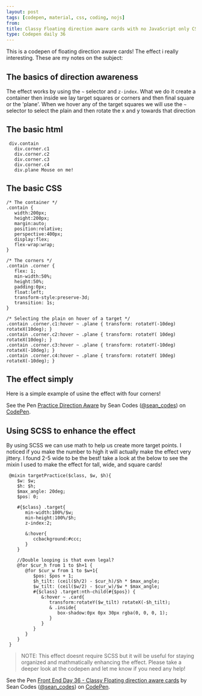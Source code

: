 ```yaml
---
layout: post
tags: [codepen, material, css, coding, nojs]
from: 
title: Classy Floating direction aware cards with no JavaScript only CSS
type: Codepen daily 36
---
```


This is a codepen of floating direction aware cards! The effect i really interesting. These are my notes on the subject:

## The basics of direction awareness
The effect works by using the `~` selector and `z-index`. What we do it create a container then inside we lay target squares or corners and then final square or the 'plane'. When we hover any of the target squares we will use the `~` selector to select the plain and then rotate the x and y towards that direction

## The basic html

     div.contain
       div.corner.c1
       div.corner.c2
       div.corner.c3
       div.corner.c4
       div.plane Mouse on me!

## The basic CSS

    /* The container */
    .contain {
       width:200px;
       height:200px;
       margin:auto;
       position:relative;
       perspective:400px;
       display:flex;
       flex-wrap:wrap;
    }

    /* The corners */
    .contain .corner {
       flex: 1;
       min-width:50%;
       height:50%;
       padding:0px;
       float:left;
       transform-style:preserve-3d;
       transition: 1s;
    }

    /* Selecting the plain on hover of a target */
    .contain .corner.c1:hover ~ .plane { transform: rotateY(-10deg) rotateX(10deg); }
    .contain .corner.c2:hover ~ .plane { transform: rotateY( 10deg) rotateX(10deg); }
    .contain .corner.c3:hover ~ .plane { transform: rotateY(-10deg) rotateX(-10deg); }
    .contain .corner.c4:hover ~ .plane { transform: rotateY( 10deg) rotateX(-10deg); }

## The effect simply
Here is a simple example of usine the effect with four corners!

<p data-height="350" data-theme-id="dark" data-slug-hash="wgXNvv" data-default-tab="css,result" data-user="sean_codes" data-embed-version="2" data-pen-title="Practice Direction Aware" class="codepen">See the Pen <a href="http://codepen.io/sean_codes/pen/wgXNvv/">Practice Direction Aware</a> by Sean Codes (<a href="http://codepen.io/sean_codes">@sean_codes</a>) on <a href="http://codepen.io">CodePen</a>.</p>
<script async src="https://production-assets.codepen.io/assets/embed/ei.js"></script>

## Using SCSS to enhance the effect

By using SCSS we can use math to help us create more target points. I noticed if you make the number to high it will actually make the effect very jittery. I found 2-5 wide to be the best! take a look at the below to see the mixin I used to make the effect for tall, wide, and square cards!

     @mixin targetPractice($class, $w, $h){
        $w: $w;
        $h: $h;
        $max_angle: 20deg;
        $pos: 0;

        #{$class} .target{
           min-width:100%/$w;
           min-height:100%/$h;
           z-index:2;

           &:hover{
              ccbackground:#ccc;
           }
        }

        //Double looping is that even legal?
        @for $cur_h from 1 to $h+1 {
           @for $cur_w from 1 to $w+1{
              $pos: $pos + 1;
              $h_tilt: (ceil($h/2) - $cur_h)/$h * $max_angle;
              $w_tilt: (ceil($w/2) - $cur_w)/$w * $max_angle;
              #{$class} .target:nth-child(#{$pos}) {
                 &:hover ~ .card{
                    transform:rotateY($w_tilt) rotateX(-$h_tilt);
                    & .inside{
                       box-shadow:0px 0px 30px rgba(0, 0, 0, 1);
                    }
                 }
              }
           }
        }
     }
     
>NOTE: This effect doesnt require SCSS but it will be useful for staying organized and mathmatically enhancing the effect.
Please take a deeper look at the codepen and let me know if you need any help! 

<p data-height="500" data-theme-id="dark" data-slug-hash="jBEBpz" data-default-tab="css,result" data-user="sean_codes" data-embed-version="2" data-pen-title="Front End Day 36 - Classy Floating direction aware cards" class="codepen">See the Pen <a href="http://codepen.io/sean_codes/pen/jBEBpz/">Front End Day 36 - Classy Floating direction aware cards</a> by Sean Codes (<a href="http://codepen.io/sean_codes">@sean_codes</a>) on <a href="http://codepen.io">CodePen</a>.</p>
<script async src="https://production-assets.codepen.io/assets/embed/ei.js"></script>
